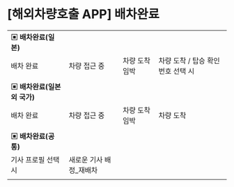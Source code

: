 # [해외차량호출 APP] 배차완료

|  |  |  |  |
| --- | --- | --- | --- |
| **▣ 배차완료(일본)** | | | |
| 배차 완료 | 차량 접근 중 | 차량 도착 임박 | 차량 도착 / 탑승 확인 번호 선택 시 |
|  | | | |
| **▣ 배차완료(일본 외 국가)** | | | |
| 배차 완료 | 차량 접근 중 | 차량 도착 임박 | 차량 도착 |
|  | | | |
| **▣ 배차완료(공통)** | |  | |
| 기사 프로필 선택 시 | 새로운 기사 배정\_재배차 |
|  | |